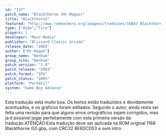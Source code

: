 ```yaml
---
id: "137"
patch_name: "Blackthorne (Mr.Magoo)"
title: "Blackthorne"
featured: "http://www.romhackers.org/imagens/traducoes/[GBA] Blackthorne - Mr.Magoo - 1.png"
type: ["Ação","Tiro"]
players: 1
developer: "Mass Media"
publisher: "Blizzard Classic Arcade"
release_date: "2003"
author: ["Mr.Magoo"]
group_name: "Nenhum"
group_site: "Nenhum"
patch_version: "1.0"
patch_release: "2003"
patch_format: "IPS"
patch_status: "100%"
platform: "Portátil"
system: "Game Boy Advance"
---
```


Esta tradução está muito boa. Os textos estão traduzidos e devidamente acentuados, e os gráficos foram editados. Segundo o autor, ainda resta ser feita uma revisão para que alguns erros ortográficos sejam corrigidos, mas já é possível jogar perfeitamente com esta primeira versão da tradução.ATENÇÃO:Esta tradução deve ser aplicada na ROM original 1168 Blackthorne (U).gba, com CRC32 8E6DCD53 e sem intro.